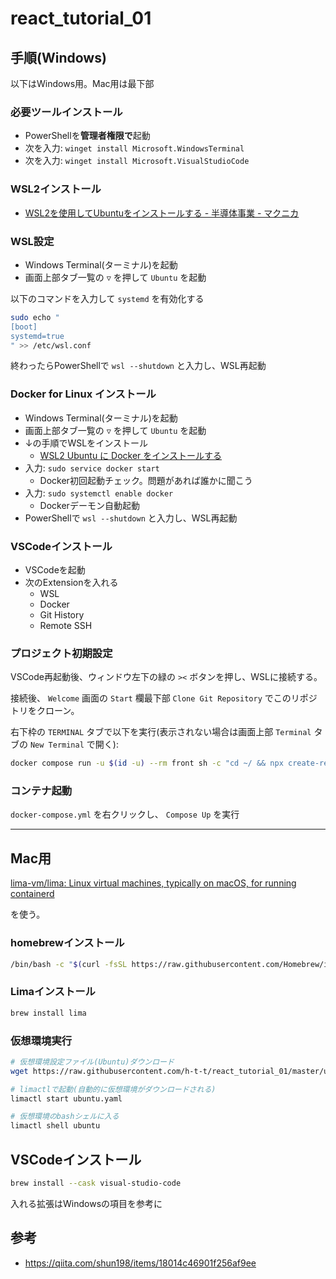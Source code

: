 # react_tutorial_01

## 手順(Windows)

以下はWindows用。Mac用は最下部

### 必要ツールインストール

- PowerShellを**管理者権限で**起動
- 次を入力: `winget install Microsoft.WindowsTerminal`
- 次を入力: `winget install Microsoft.VisualStudioCode`

### WSL2インストール

- [WSL2を使用してUbuntuをインストールする - 半導体事業 - マクニカ](https://www.macnica.co.jp/business/semiconductor/articles/qualcomm/142363/)

### WSL設定

- Windows Terminal(ターミナル)を起動
- 画面上部タブ一覧の `▽` を押して `Ubuntu` を起動

以下のコマンドを入力して `systemd` を有効化する

```bash
sudo echo "
[boot]
systemd=true
" >> /etc/wsl.conf
```

終わったらPowerShellで `wsl --shutdown` と入力し、WSL再起動

### Docker for Linux インストール

- Windows Terminal(ターミナル)を起動
- 画面上部タブ一覧の `▽` を押して `Ubuntu` を起動
- ↓の手順でWSLをインストール
  - [WSL2 Ubuntu に Docker をインストールする](https://zenn.dev/fehde/articles/ea0e8a0a0a1de4)
- 入力: `sudo service docker start`
  - Docker初回起動チェック。問題があれば誰かに聞こう
- 入力: `sudo systemctl enable docker`
  - Dockerデーモン自動起動
- PowerShellで `wsl --shutdown` と入力し、WSL再起動

### VSCodeインストール

- VSCodeを起動
- 次のExtensionを入れる
  - WSL
  - Docker
  - Git History
  - Remote SSH

### プロジェクト初期設定

VSCode再起動後、ウィンドウ左下の緑の `><` ボタンを押し、WSLに接続する。

接続後、 `Welcome` 画面の `Start` 欄最下部 `Clone Git Repository` でこのリポジトリをクローン。

右下枠の `TERMINAL` タブで以下を実行(表示されない場合は画面上部 `Terminal` タブの `New Terminal` で開く):

```bash
docker compose run -u $(id -u) --rm front sh -c "cd ~/ && npx create-react-app app"
```

### コンテナ起動

`docker-compose.yml` を右クリックし、 `Compose Up` を実行

---

## Mac用

[lima-vm/lima: Linux virtual machines, typically on macOS, for running containerd](https://github.com/lima-vm/lima)

を使う。

### homebrewインストール

```bash
/bin/bash -c "$(curl -fsSL https://raw.githubusercontent.com/Homebrew/install/HEAD/install.sh)"
```

### Limaインストール

```bash
brew install lima
```

### 仮想環境実行

```bash
# 仮想環境設定ファイル(Ubuntu)ダウンロード
wget https://raw.githubusercontent.com/h-t-t/react_tutorial_01/master/ubuntu.yaml

# limactlで起動(自動的に仮想環境がダウンロードされる)
limactl start ubuntu.yaml

# 仮想環境のbashシェルに入る
limactl shell ubuntu
```

## VSCodeインストール

```bash
brew install --cask visual-studio-code
```

入れる拡張はWindowsの項目を参考に

## 参考

- https://qiita.com/shun198/items/18014c46901f256af9ee
